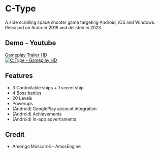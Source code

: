 # C-Type

A side scrolling space shooter game targeting Android, iOS and Windows.  
Released on Android 2019 and delisted in 2023.  

## Demo - Youtube  

[Gameplay Trailer HD](https://www.youtube.com/watch?v=kixFrAAmXPs)  
[![C:Type - Gameplay HD](http://img.youtube.com/vi/kixFrAAmXPs/0.jpg)](http://www.youtube.com/watch?v=kixFrAAmXPs "C:Type - Gameplay HD")  

## Features

* 3 Controllable ships + 1 secret ship
* 4 Boss battles
* 20 Levels
* Powerups
* (Android) GooglePlay account integration 
* (Android) Achievements 
* (Android) In-app advertisments 

## Credit

* Amerigo Moscaroli - AmosEngine  

